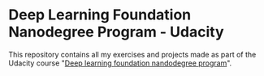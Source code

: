 # Deep Learning Foundation Nanodegree Program - Udacity

This repository contains all my exercises and projects made as part
of the Udacity course "[Deep learning foundation nandodegree program](https://www.udacity.com/course/deep-learning-nanodegree-foundation--nd101)".



